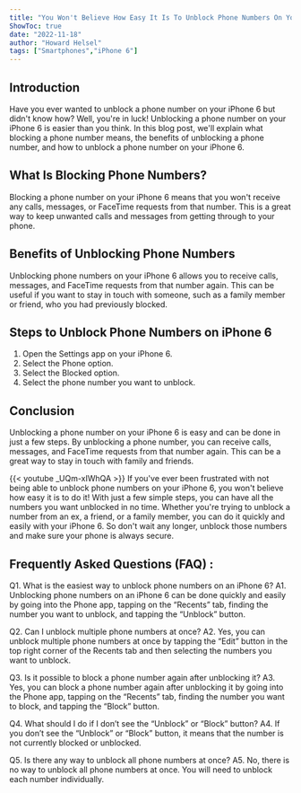 ```yaml
---
title: "You Won't Believe How Easy It Is To Unblock Phone Numbers On Your iPhone 6!"
ShowToc: true 
date: "2022-11-18"
author: "Howard Helsel" 
tags: ["Smartphones","iPhone 6"]
---
```

## Introduction

Have you ever wanted to unblock a phone number on your iPhone 6 but didn't know how? Well, you're in luck! Unblocking a phone number on your iPhone 6 is easier than you think. In this blog post, we'll explain what blocking a phone number means, the benefits of unblocking a phone number, and how to unblock a phone number on your iPhone 6. 

## What Is Blocking Phone Numbers?

Blocking a phone number on your iPhone 6 means that you won't receive any calls, messages, or FaceTime requests from that number. This is a great way to keep unwanted calls and messages from getting through to your phone. 

## Benefits of Unblocking Phone Numbers

Unblocking phone numbers on your iPhone 6 allows you to receive calls, messages, and FaceTime requests from that number again. This can be useful if you want to stay in touch with someone, such as a family member or friend, who you had previously blocked. 

## Steps to Unblock Phone Numbers on iPhone 6

1. Open the Settings app on your iPhone 6.
2. Select the Phone option.
3. Select the Blocked option.
4. Select the phone number you want to unblock.

## Conclusion

Unblocking a phone number on your iPhone 6 is easy and can be done in just a few steps. By unblocking a phone number, you can receive calls, messages, and FaceTime requests from that number again. This can be a great way to stay in touch with family and friends.

{{< youtube _UQm-xIWhQA >}} 
If you've ever been frustrated with not being able to unblock phone numbers on your iPhone 6, you won't believe how easy it is to do it! With just a few simple steps, you can have all the numbers you want unblocked in no time. Whether you're trying to unblock a number from an ex, a friend, or a family member, you can do it quickly and easily with your iPhone 6. So don't wait any longer, unblock those numbers and make sure your phone is always secure.

## Frequently Asked Questions (FAQ) :
Q1. What is the easiest way to unblock phone numbers on an iPhone 6?
A1. Unblocking phone numbers on an iPhone 6 can be done quickly and easily by going into the Phone app, tapping on the “Recents” tab, finding the number you want to unblock, and tapping the “Unblock” button.

Q2. Can I unblock multiple phone numbers at once?
A2. Yes, you can unblock multiple phone numbers at once by tapping the “Edit” button in the top right corner of the Recents tab and then selecting the numbers you want to unblock.

Q3. Is it possible to block a phone number again after unblocking it?
A3. Yes, you can block a phone number again after unblocking it by going into the Phone app, tapping on the “Recents” tab, finding the number you want to block, and tapping the “Block” button.

Q4. What should I do if I don’t see the “Unblock” or “Block” button?
A4. If you don’t see the “Unblock” or “Block” button, it means that the number is not currently blocked or unblocked.

Q5. Is there any way to unblock all phone numbers at once?
A5. No, there is no way to unblock all phone numbers at once. You will need to unblock each number individually.


